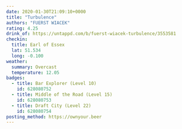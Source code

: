 ```yaml
---
date: 2020-01-30T21:09:10+0000
title: "Turbulence"
authors: "FUERST WIACEK"
rating: 4.25
drink_of: https://untappd.com/b/fuerst-wiacek-turbulence/3553581
checkin:
  title: Earl of Essex
  lat: 51.534
  long: -0.100
weather:
  summary: Overcast
  temperature: 12.05
badges:
  - title: Bar Explorer (Level 10)
    id: 628080752
  - title: Middle of the Road (Level 15)
    id: 628080753
  - title: Draft City (Level 22)
    id: 628080754
posting_method: https://ownyour.beer
---
```

